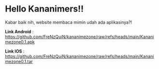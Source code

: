 # Hello Kananimers!!

Kabar baik nih, website membaca mimin udah ada aplikasinya?!

__Link Android__ : https://github.com/FreNzQuiN/kananimezone/raw/refs/heads/main/Kananimezone0.1.apk

__Link IOS__ : https://github.com/FreNzQuiN/kananimezone/raw/refs/heads/main/Kananimezone0.1.tar


